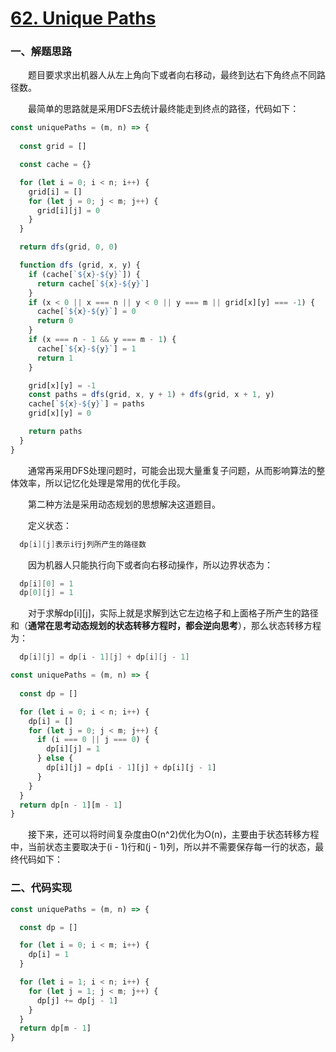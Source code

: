 # [62. Unique Paths](https://leetcode.com/problems/unique-paths/)

### 一、解题思路

  &emsp;&emsp;题目要求求出机器人从左上角向下或者向右移动，最终到达右下角终点不同路径数。

  &emsp;&emsp;最简单的思路就是采用DFS去统计最终能走到终点的路径，代码如下：

```JavaScript
const uniquePaths = (m, n) => {
  
  const grid = []

  const cache = {}

  for (let i = 0; i < n; i++) {
    grid[i] = []
    for (let j = 0; j < m; j++) {
      grid[i][j] = 0
    }
  }

  return dfs(grid, 0, 0)

  function dfs (grid, x, y) {
    if (cache[`${x}-${y}`]) {
      return cache[`${x}-${y}`]
    }
    if (x < 0 || x === n || y < 0 || y === m || grid[x][y] === -1) {
      cache[`${x}-${y}`] = 0
      return 0
    }
    if (x === n - 1 && y === m - 1) {
      cache[`${x}-${y}`] = 1
      return 1
    }

    grid[x][y] = -1
    const paths = dfs(grid, x, y + 1) + dfs(grid, x + 1, y)
    cache[`${x}-${y}`] = paths
    grid[x][y] = 0

    return paths
  }
}
```

  &emsp;&emsp;通常再采用DFS处理问题时，可能会出现大量重复子问题，从而影响算法的整体效率，所以记忆化处理是常用的优化手段。

  &emsp;&emsp;第二种方法是采用动态规划的思想解决这道题目。

  &emsp;&emsp;定义状态：

```s
  dp[i][j]表示i行j列所产生的路径数
```

  &emsp;&emsp;因为机器人只能执行向下或者向右移动操作，所以边界状态为：

```s
  dp[i][0] = 1
  dp[0][j] = 1
```

  &emsp;&emsp;对于求解dp[i][j]，实际上就是求解到达它左边格子和上面格子所产生的路径和（**通常在思考动态规划的状态转移方程时，都会逆向思考**），那么状态转移方程为：

```s
  dp[i][j] = dp[i - 1][j] + dp[i][j - 1]
```

```JavaScript
const uniquePaths = (m, n) => {
  
  const dp = []

  for (let i = 0; i < n; i++) {
    dp[i] = []
    for (let j = 0; j < m; j++) {
      if (i === 0 || j === 0) {
        dp[i][j] = 1
      } else {
        dp[i][j] = dp[i - 1][j] + dp[i][j - 1]
      }
    }
  }
  return dp[n - 1][m - 1]
}
```

  &emsp;&emsp;接下来，还可以将时间复杂度由O(n^2)优化为O(n)，主要由于状态转移方程中，当前状态主要取决于(i - 1)行和(j - 1)列，所以并不需要保存每一行的状态，最终代码如下：

### 二、代码实现

```JavaScript
const uniquePaths = (m, n) => {

  const dp = []

  for (let i = 0; i < m; i++) {
    dp[i] = 1
  }

  for (let i = 1; i < n; i++) {
    for (let j = 1; j < m; j++) {
      dp[j] += dp[j - 1]
    }
  }
  return dp[m - 1]
}
```